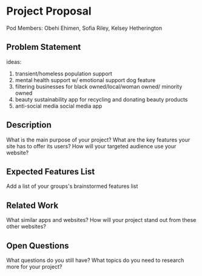 # Project Proposal

Pod Members: 
Obehi Ehimen, Sofia Riley, Kelsey Hetherington

## Problem Statement

ideas:

1. transient/homeless population support
2. mental health support w/ emotional support dog feature 
3. filtering businesses for black owned/local/woman owned/ minority owned 
4. beauty sustainability app for recycling and donating beauty products
5. anti-social media social media app 

## Description

What is the main purpose of your project? What are the key features your site has to offer its users? How will your targeted audience use your website?

## Expected Features List

Add a list of your groups's brainstormed features list

## Related Work

What similar apps and websites? How will your project stand out from these other websites?

## Open Questions

What questions do you still have? What topics do you need to research more for your project?
